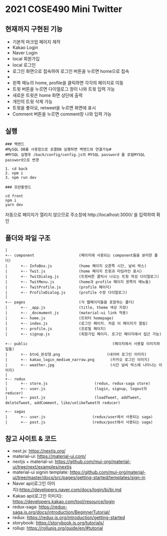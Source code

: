 # 2021 COSE490 Mini Twitter

## 현재까지 구현된 기능

- 기본적 마크업 페이지 제작
- Kakao Login
- Naver Login
- local 회원가입
- local 로그인
- 로그인 화면으로 접속하여 로그인 버튼을 누르면 home으로 접속
-
- 왼쪽 메뉴의 home, profile을 클릭하면 각각의 페이지로 이동
- 트윗 버튼을 누르면 다이얼로그 창이 나와 트윗 입력 가능
- 새로운 트윗은 home 화면 상단에 출력
- 개인의 트윗 삭제 가능
- 트윗을 좋아요, retweet을 누르면 화면에 표시
- Comment 버튼을 누르면 comment창 나와 입력 가능

## 실행
 
```
### 백엔드
#MySQL DB를 사용함으로 로콜DB 실행하면 백엔드와 연결가능#
#MYSQL 실행후 /back/config/config.js의 MYSQL password 를 로컬MYSQL password으로 변경

1. cd back
2. npm i
3. npm run dev

### 프런틓엔드

cd front
npm i
yarn dev
```

자동으로 페이지가 열리지 않으므로 주소창에 http://localhost:3000/ 을 입력하여 확인

## 폴더와 파일 구조

```
|
+-- component                    (페이지에 사용되는 component들을 분리한 폴더)
|      +-- InfoBox.js            (home 페이지 오른쪽 시간, 날씨 박스)
|      +-- Twit.js               (home 페이지 트윗과 타임라인 표시)
|      +-- TwitDialog.js         (트윗버튼 클릭시 나오는 트윗 작성 다이얼로그)
|      +-- TwitMenu.js           (home과 profile 페이지 왼쪽의 메뉴들)
|      +-- TwitProfile.js        (profile 페이지)
|      +-- ProfileDialog.js      (profile 수정 다이얼로그)
|
+-- pages                        (각 웹페이지들을 포함하는 폴더)
|      +-- _app.js               (title, theme 색상 지정)
|      +-- _docmument.js         (material-ui link 적용)
|      +-- home.js               (트위터 homepage)
|      +-- index.js              (로그인 페이지. 처음 이 페이지가 열림)
|      +-- profile.js            (프로필 페이지)
|      +-- signup.js             (회원가입 페이지. 로그인 페이지에서 접근 가능)

+-- public                                      (페이지에서 사용할 이미지파일들)
|      +-- btnG_완성형.png                     (네이버 로그인 이미지)
|      +-- kakao_login_medium_narrow.png       (카카오 로그인 이미지)
|      +-- weather.jpg                         (시간 날씨 박스에 나타나는 이미지)
|
+-- redux
|      +-- store.js                     (redux, redux-saga store)
|      +-- user.js                      (login, signup, logout의 reducer)
|      +-- post.js                      (loadTweet, addTweet, deleteTweet, addComment, like/unlikeTweet의 reducer)

+-- sagas
|      +-- user.js                     (redux/user에서 사용되는 saga)
|      +-- post.js                     (redux/post에서 사용되는 saga)

```

## 참고 사이트 & 코드

- next.js: https://nextjs.org/
- material-ui: https://material-ui.com/
- nextjs + material-ui: https://github.com/mui-org/material-ui/tree/next/examples/nextjs
- material-ui signin template: https://github.com/mui-org/material-ui/tree/master/docs/src/pages/getting-started/templates/sign-in
- Naver api(로그인 이미지):https://developers.naver.com/docs/login/bi/bi.md
- Kakao api(로그인 이미지): https://developers.kakao.com/tool/resource/login
- redux-saga: https://redux-saga.js.org/docs/introduction/BeginnerTutorial/
- redux: https://redux.js.org/introduction/getting-started
- storybook: https://storybook.js.org/tutorials/
- rollup: https://rollupjs.org/guide/en/#tutorial
